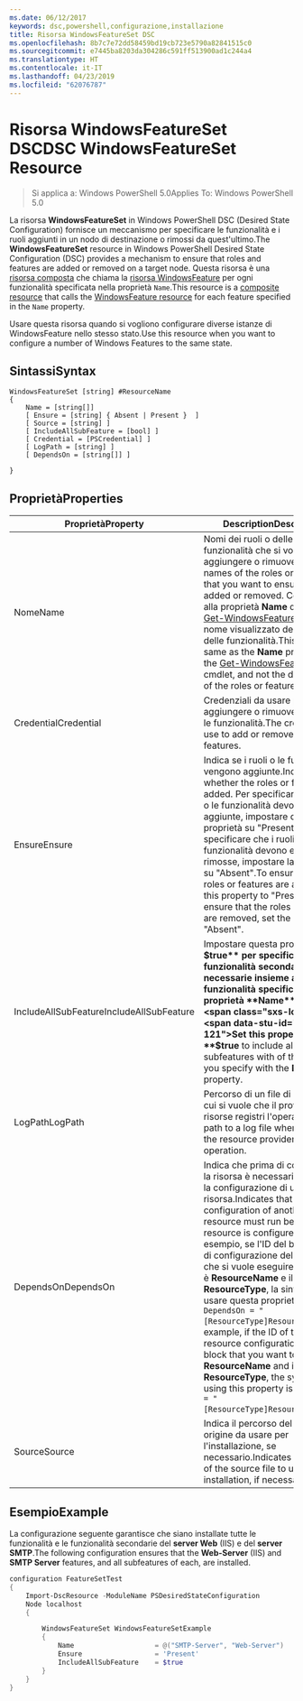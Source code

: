 ```yaml
---
ms.date: 06/12/2017
keywords: dsc,powershell,configurazione,installazione
title: Risorsa WindowsFeatureSet DSC
ms.openlocfilehash: 8b7c7e72dd58459bd19cb723e5790a82841515c0
ms.sourcegitcommit: e7445ba8203da304286c591ff513900ad1c244a4
ms.translationtype: HT
ms.contentlocale: it-IT
ms.lasthandoff: 04/23/2019
ms.locfileid: "62076787"
---
```

# <a name="dsc-windowsfeatureset-resource"></a><span data-ttu-id="726ae-103">Risorsa WindowsFeatureSet DSC</span><span class="sxs-lookup"><span data-stu-id="726ae-103">DSC WindowsFeatureSet Resource</span></span>

> <span data-ttu-id="726ae-104">Si applica a: Windows PowerShell 5.0</span><span class="sxs-lookup"><span data-stu-id="726ae-104">Applies To: Windows PowerShell 5.0</span></span>

<span data-ttu-id="726ae-105">La risorsa **WindowsFeatureSet** in Windows PowerShell DSC (Desired State Configuration) fornisce un meccanismo per specificare le funzionalità e i ruoli aggiunti in un nodo di destinazione o rimossi da quest'ultimo.</span><span class="sxs-lookup"><span data-stu-id="726ae-105">The **WindowsFeatureSet** resource in Windows PowerShell Desired State Configuration (DSC) provides a mechanism to ensure that roles and features are added or removed on a target node.</span></span>
<span data-ttu-id="726ae-106">Questa risorsa è una [risorsa composta](../../../resources/authoringResourceComposite.md) che chiama la [risorsa WindowsFeature](windowsfeatureResource.md) per ogni funzionalità specificata nella proprietà `Name`.</span><span class="sxs-lookup"><span data-stu-id="726ae-106">This resource is a [composite resource](../../../resources/authoringResourceComposite.md) that calls the [WindowsFeature resource](windowsfeatureResource.md) for each feature specified in the `Name` property.</span></span>

<span data-ttu-id="726ae-107">Usare questa risorsa quando si vogliono configurare diverse istanze di WindowsFeature nello stesso stato.</span><span class="sxs-lookup"><span data-stu-id="726ae-107">Use this resource when you want to configure a number of Windows Features to the same state.</span></span>

## <a name="syntax"></a><span data-ttu-id="726ae-108">Sintassi</span><span class="sxs-lookup"><span data-stu-id="726ae-108">Syntax</span></span>

```
WindowsFeatureSet [string] #ResourceName
{
    Name = [string[]]
    [ Ensure = [string] { Absent | Present }  ]
    [ Source = [string] ]
    [ IncludeAllSubFeature = [bool] ]
    [ Credential = [PSCredential] ]
    [ LogPath = [string] ]
    [ DependsOn = [string[]] ]

}
```

## <a name="properties"></a><span data-ttu-id="726ae-109">Proprietà</span><span class="sxs-lookup"><span data-stu-id="726ae-109">Properties</span></span>

|  <span data-ttu-id="726ae-110">Proprietà</span><span class="sxs-lookup"><span data-stu-id="726ae-110">Property</span></span>  |  <span data-ttu-id="726ae-111">Description</span><span class="sxs-lookup"><span data-stu-id="726ae-111">Description</span></span>   |
|---|---|
| <span data-ttu-id="726ae-112">Nome</span><span class="sxs-lookup"><span data-stu-id="726ae-112">Name</span></span>| <span data-ttu-id="726ae-113">Nomi dei ruoli o delle funzionalità che si vogliono aggiungere o rimuovere.</span><span class="sxs-lookup"><span data-stu-id="726ae-113">The names of the roles or features that you want to ensure are added or removed.</span></span> <span data-ttu-id="726ae-114">Corrisponde alla proprietà **Name** del cmdlet [Get-WindowsFeature](https://technet.microsoft.com/en-us/library/jj205469.aspx) e non al nome visualizzato dei ruoli o delle funzionalità.</span><span class="sxs-lookup"><span data-stu-id="726ae-114">This is the same as the **Name** property of the [Get-WindowsFeature](https://technet.microsoft.com/en-us/library/jj205469.aspx) cmdlet, and not the display name of the roles or features.</span></span>|
| <span data-ttu-id="726ae-115">Credential</span><span class="sxs-lookup"><span data-stu-id="726ae-115">Credential</span></span>| <span data-ttu-id="726ae-116">Credenziali da usare per aggiungere o rimuovere i ruoli o le funzionalità.</span><span class="sxs-lookup"><span data-stu-id="726ae-116">The credentials to use to add or remove the roles or features.</span></span>|
| <span data-ttu-id="726ae-117">Ensure</span><span class="sxs-lookup"><span data-stu-id="726ae-117">Ensure</span></span>| <span data-ttu-id="726ae-118">Indica se i ruoli o le funzionalità vengono aggiunte.</span><span class="sxs-lookup"><span data-stu-id="726ae-118">Indicates whether the roles or features are added.</span></span> <span data-ttu-id="726ae-119">Per specificare che i ruoli o le funzionalità devono essere aggiunte, impostare questa proprietà su "Present". Per specificare che i ruoli o le funzionalità devono essere rimosse, impostare la proprietà su "Absent".</span><span class="sxs-lookup"><span data-stu-id="726ae-119">To ensure that the roles or features are added, set this property to "Present" To ensure that the roles or features are removed, set the property to "Absent".</span></span>|
| <span data-ttu-id="726ae-120">IncludeAllSubFeature</span><span class="sxs-lookup"><span data-stu-id="726ae-120">IncludeAllSubFeature</span></span>| <span data-ttu-id="726ae-121">Impostare questa proprietà su **$true** per specificare tutte le funzionalità secondarie necessarie insieme alla funzionalità specificata con la proprietà **Name**.</span><span class="sxs-lookup"><span data-stu-id="726ae-121">Set this property to **$true** to include all required subfeatures with of the features you specify with the **Name** property.</span></span>|
| <span data-ttu-id="726ae-122">LogPath</span><span class="sxs-lookup"><span data-stu-id="726ae-122">LogPath</span></span>| <span data-ttu-id="726ae-123">Percorso di un file di registro in cui si vuole che il provider di risorse registri l'operazione.</span><span class="sxs-lookup"><span data-stu-id="726ae-123">The path to a log file where you want the resource provider to log the operation.</span></span>|
| <span data-ttu-id="726ae-124">DependsOn</span><span class="sxs-lookup"><span data-stu-id="726ae-124">DependsOn</span></span>| <span data-ttu-id="726ae-125">Indica che prima di configurare la risorsa è necessario eseguire la configurazione di un'altra risorsa.</span><span class="sxs-lookup"><span data-stu-id="726ae-125">Indicates that the configuration of another resource must run before this resource is configured.</span></span> <span data-ttu-id="726ae-126">Ad esempio, se l'ID del blocco script di configurazione della risorsa che si vuole eseguire per primo è __ResourceName__ e il tipo è __ResourceType__, la sintassi per usare questa proprietà è `DependsOn = "[ResourceType]ResourceName"`.</span><span class="sxs-lookup"><span data-stu-id="726ae-126">For example, if the ID of the resource configuration script block that you want to run first is __ResourceName__ and its type is __ResourceType__, the syntax for using this property is `DependsOn = "[ResourceType]ResourceName"`.</span></span>|
| <span data-ttu-id="726ae-127">Source</span><span class="sxs-lookup"><span data-stu-id="726ae-127">Source</span></span>| <span data-ttu-id="726ae-128">Indica il percorso del file di origine da usare per l'installazione, se necessario.</span><span class="sxs-lookup"><span data-stu-id="726ae-128">Indicates the location of the source file to use for installation, if necessary.</span></span>|

## <a name="example"></a><span data-ttu-id="726ae-129">Esempio</span><span class="sxs-lookup"><span data-stu-id="726ae-129">Example</span></span>

<span data-ttu-id="726ae-130">La configurazione seguente garantisce che siano installate tutte le funzionalità e le funzionalità secondarie del **server Web** (IIS) e del **server SMTP**.</span><span class="sxs-lookup"><span data-stu-id="726ae-130">The following configuration ensures that the **Web-Server** (IIS) and **SMTP Server** features, and all subfeatures of each, are installed.</span></span>

```powershell
configuration FeatureSetTest
{
    Import-DscResource -ModuleName PSDesiredStateConfiguration
    Node localhost
    {

        WindowsFeatureSet WindowsFeatureSetExample
        {
            Name                    = @("SMTP-Server", "Web-Server")
            Ensure                  = 'Present'
            IncludeAllSubFeature    = $true
        }
    }
}
```
